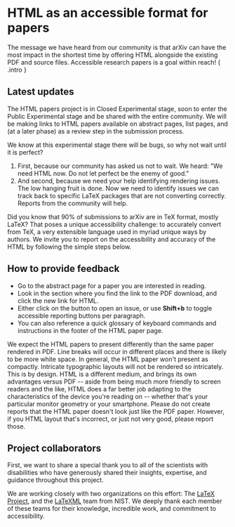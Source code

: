 # HTML as an accessible format for papers

The message we have heard from our community is that arXiv can have the most impact in the shortest time by offering HTML alongside the existing PDF and source files. Accessible research papers is a goal within reach!
{ .intro }

## Latest updates
The HTML papers project is in Closed Experimental stage, soon to enter the Public Experimental stage and be shared with the entire community. We will be making links to HTML papers available on abstract pages, list pages, and (at a later phase) as a review step in the submission process.

We know at this experimental stage there will be bugs, so why not wait until it is perfect?

1. First, because our community has asked us not to wait. We heard: "We need HTML now. Do not let perfect be the enemy of good."
2. And second, because we need your help identifying rendering issues. The low hanging fruit is done. Now we need to identify issues we can track back to specific LaTeX packages that are not converting correctly. Reports from the community will help.

Did you know that 90% of submissions to arXiv are in TeX format, mostly LaTeX? That poses a unique accessibility challenge: to accurately convert from TeX, a very extensible language used in myriad unique ways by authors. We invite you to report on the accessibility and accuracy of the HTML by following the simple steps below.

## How to provide feedback

- Go to the abstract page for a paper you are interested in reading.
- Look in the section where you find the link to the PDF download, and click the new link for HTML.
- Either click on the button to open an issue, or use **Shift+b** to toggle accessible reporting buttons per paragraph.
- You can also reference a quick glossary of keyboard commands and instructions in the footer of the HTML paper page.

We expect the HTML papers to present differently than the same paper rendered in PDF. Line breaks will occur in different places and there is likely to be more white space. In general, the HTML paper won't present as compactly. Intricate typographic layouts will not be rendered so intricately. This is by design. HTML is a different medium, and brings its own advantages versus PDF -- aside from being much more friendly to screen readers and the like, HTML does a far better job adapting to the characteristics of the device you're reading on -- whether that's your particular monitor geometry or your smartphone. Please do not create reports that the HTML paper doesn't look just like the PDF paper. However, if you HTML layout that's incorrect, or just not very good, please report those.

## Project collaborators
First, we want to share a special thank you to all of the scientists with disabilities who have generously shared their insights, expertise, and guidance throughout this project.

We are working closely with two organizations on this effort: The [LaTeX Project](https://www.latex-project.org/), and the [LaTeXML](https://math.nist.gov/~BMiller/LaTeXML/) team from NIST. We deeply thank each member of these teams for their knowledge, incredible work, and commitment to accessibility.
